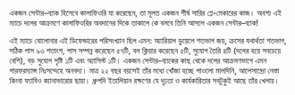 একজন সেন্টার–ব্যাক হিসেবে কালাফিওরি যা করেছেন, তা মূলত একজন শীর্ষ সারির প্লে-মেকারের কাজ। অবশ্য এই ম্যাচে দলের আক্রমণে কালাফিওরির অবদানের দিকে তাকালে কে বলবে তিনি আসলে একজন সেন্টার–ব্যাক!

এই ম্যাচে বোলোনার এই ডিফেন্ডারের পরিসংখ্যান ছিল এমন: অ্যারিয়াল ডুয়েলে শতভাগ জয়, ক্রসের যথার্থতা শতভাগ, সঠিক পাস ৯৩ শতাংশ, পাস সম্পন্ন করেছেন ৫৭টি, বল ক্লিয়ার করেছেন ৫টি, সুযোগ তৈরি ৪টি (দলের হয়ে সবচেয়ে বেশি), বড় সুযোগ সৃষ্টি ১টি এবং অ্যাসিস্ট ১টি। একজন সেন্টার–ব্যাকের কাছ থেকে দলের আক্রমণভাগে এমন পারফরম্যান্স নিঃসন্দেহে অনবদ্য। মাত্র ২২ বছর বয়সেই তাঁর মধ্যে খোঁজা হচ্ছে পাওলো মালদিনি, আলেসান্দ্রো নেস্তা কিংবা ফ্যাবিও ক্যানাভারোর ছায়া। ধ্রুপদি ইতালিয়ান রক্ষণের যে দৃঢ়তা ও কার্যকারিতার সবটুকুই আছে তাঁর খেলায়।
